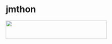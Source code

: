 # jmthon

<p align="left"><a href="https://heroku.com/deploy?template=https://github.com/Fqwsfhjhh/mus1"> <img src="https://img.shields.io/badge/Deploy%20To%20Heroku-purple?style=for-the-badge&logo=heroku" width="320" height="58.45"/></a></p>
